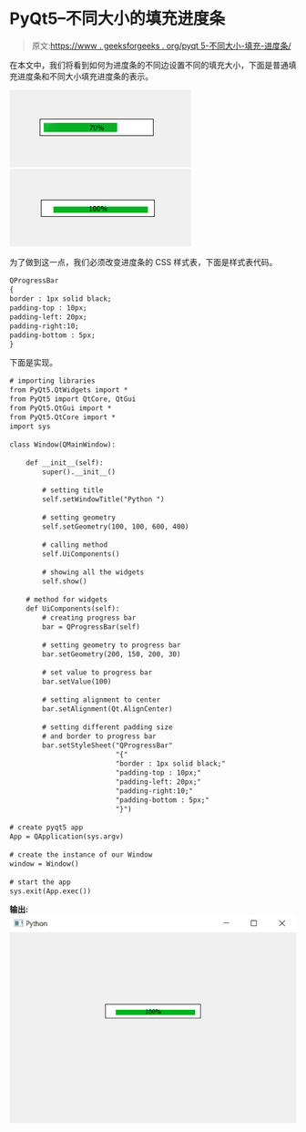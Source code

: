 # PyQt5–不同大小的填充进度条

> 原文:[https://www . geeksforgeeks . org/pyqt 5-不同大小-填充-进度条/](https://www.geeksforgeeks.org/pyqt5-different-sized-padding-progress-bar/)

在本文中，我们将看到如何为进度条的不同边设置不同的填充大小，下面是普通填充进度条和不同大小填充进度条的表示。

![](img/875c99dd654bf14cdd6ed93e5ce8d56c.png) ![](img/091a4b82e562fee9416ff8fbfc2d0795.png)

为了做到这一点，我们必须改变进度条的 CSS 样式表，下面是样式表代码。

```
QProgressBar
{
border : 1px solid black;
padding-top : 10px;
padding-left: 20px;
padding-right:10;
padding-bottom : 5px;
}

```

下面是实现。

```
# importing libraries
from PyQt5.QtWidgets import * 
from PyQt5 import QtCore, QtGui
from PyQt5.QtGui import * 
from PyQt5.QtCore import * 
import sys

class Window(QMainWindow):

    def __init__(self):
        super().__init__()

        # setting title
        self.setWindowTitle("Python ")

        # setting geometry
        self.setGeometry(100, 100, 600, 400)

        # calling method
        self.UiComponents()

        # showing all the widgets
        self.show()

    # method for widgets
    def UiComponents(self):
        # creating progress bar
        bar = QProgressBar(self)

        # setting geometry to progress bar
        bar.setGeometry(200, 150, 200, 30)

        # set value to progress bar
        bar.setValue(100)

        # setting alignment to center
        bar.setAlignment(Qt.AlignCenter)

        # setting different padding size
        # and border to progress bar
        bar.setStyleSheet("QProgressBar"
                          "{"
                          "border : 1px solid black;"
                          "padding-top : 10px;"
                          "padding-left: 20px;"
                          "padding-right:10;"
                          "padding-bottom : 5px;"
                          "}")

# create pyqt5 app
App = QApplication(sys.argv)

# create the instance of our Window
window = Window()

# start the app
sys.exit(App.exec())
```

**输出:**
![](img/a58b64841ef47cfbf09cefc36da0da87.png)